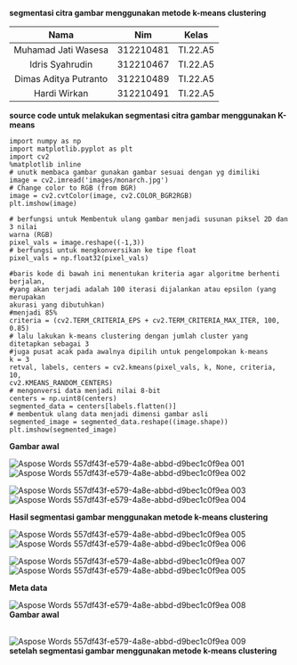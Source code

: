 ﻿**segmentasi citra gambar menggunakan metode k-means clustering**

|Nama|Nim|Kelas|
| :-: | :-: | :-: |
|Muhamad Jati Wasesa|312210481|TI.22.A5|
|Idris Syahrudin|312210467|TI.22.A5|
|Dimas Aditya Putranto|312210489|TI.22.A5|
|Hardi Wirkan|312210491|TI.22.A5|

**source code untuk melakukan segmentasi citra gambar menggunakan K-means**
```
import numpy as np
import matplotlib.pyplot as plt
import cv2
%matplotlib inline
# unutk membaca gambar gunakan gambar sesuai dengan yg dimiliki
image = cv2.imread('images/monarch.jpg')
# Change color to RGB (from BGR)
image = cv2.cvtColor(image, cv2.COLOR_BGR2RGB)
plt.imshow(image)

# berfungsi untuk Membentuk ulang gambar menjadi susunan piksel 2D dan 3 nilai
warna (RGB)
pixel_vals = image.reshape((-1,3))
# berfungsi untuk mengkonversikan ke tipe float
pixel_vals = np.float32(pixel_vals)

#baris kode di bawah ini menentukan kriteria agar algoritme berhenti berjalan,
#yang akan terjadi adalah 100 iterasi dijalankan atau epsilon (yang merupakan
akurasi yang dibutuhkan)
#menjadi 85%
criteria = (cv2.TERM_CRITERIA_EPS + cv2.TERM_CRITERIA_MAX_ITER, 100, 0.85)
# lalu lakukan k-means clustering dengan jumlah cluster yang ditetapkan sebagai 3
#juga pusat acak pada awalnya dipilih untuk pengelompokan k-means
k = 3
retval, labels, centers = cv2.kmeans(pixel_vals, k, None, criteria, 10,
cv2.KMEANS_RANDOM_CENTERS)
# mengonversi data menjadi nilai 8-bit
centers = np.uint8(centers)
segmented_data = centers[labels.flatten()]
# membentuk ulang data menjadi dimensi gambar asli
segmented_image = segmented_data.reshape((image.shape))
plt.imshow(segmented_image)
```

**Gambar awal**

![Aspose Words 557df43f-e579-4a8e-abbd-d9bec1c0f9ea 001](https://github.com/Muhjat7/k-means/assets/129918243/218d9fd2-1b14-4cbd-8312-f33ab1074c34)![Aspose Words 557df43f-e579-4a8e-abbd-d9bec1c0f9ea 002](https://github.com/Muhjat7/k-means/assets/129918243/267662c9-6524-4e9b-a0b9-df51bafeadcd)

![Aspose Words 557df43f-e579-4a8e-abbd-d9bec1c0f9ea 003](https://github.com/Muhjat7/k-means/assets/129918243/bf2178b9-5a3f-4a1b-8ce3-9ebf8a1bfb5a)![Aspose Words 557df43f-e579-4a8e-abbd-d9bec1c0f9ea 004](https://github.com/Muhjat7/k-means/assets/129918243/224b30c3-a762-44f8-b345-f6dcb300b134)









**Hasil segmentasi gambar menggunakan metode k-means clustering**

![Aspose Words 557df43f-e579-4a8e-abbd-d9bec1c0f9ea 005](https://github.com/Muhjat7/k-means/assets/129918243/15116b5b-9b7e-4bee-995d-32d7341c5a86)![Aspose Words 557df43f-e579-4a8e-abbd-d9bec1c0f9ea 006](https://github.com/Muhjat7/k-means/assets/129918243/4ed03568-20c8-4289-bc3d-c005755a86f0)

![Aspose Words 557df43f-e579-4a8e-abbd-d9bec1c0f9ea 007](https://github.com/Muhjat7/k-means/assets/129918243/bb7e3919-2a3f-4fa5-9898-f041da3af26c)![Aspose Words 557df43f-e579-4a8e-abbd-d9bec1c0f9ea 005](https://github.com/Muhjat7/k-means/assets/129918243/d7db9766-6d07-40b1-9543-62590cb2a7a3)










**Meta data**

![Aspose Words 557df43f-e579-4a8e-abbd-d9bec1c0f9ea 008](https://github.com/Muhjat7/k-means/assets/129918243/121b3dfa-3308-4d73-a28c-b7228f8d7986) <br>
<b>	Gambar awal</b> <br> <br>


![Aspose Words 557df43f-e579-4a8e-abbd-d9bec1c0f9ea 009](https://github.com/Muhjat7/k-means/assets/129918243/a78b628e-f42a-4c0e-9e90-984c61472f28) <br>
<b> setelah segmentasi gambar menggunakan metode k-means clustering </b>


